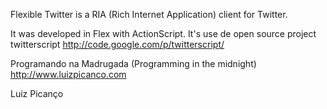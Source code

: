 Flexible Twitter is a RIA (Rich Internet Application) client for Twitter.

It was developed in Flex with ActionScript.
It's use de open source project twitterscript
http://code.google.com/p/twitterscript/

Programando na Madrugada (Programming in the midnight)
http://www.luizpicanco.com

Luiz Picanço